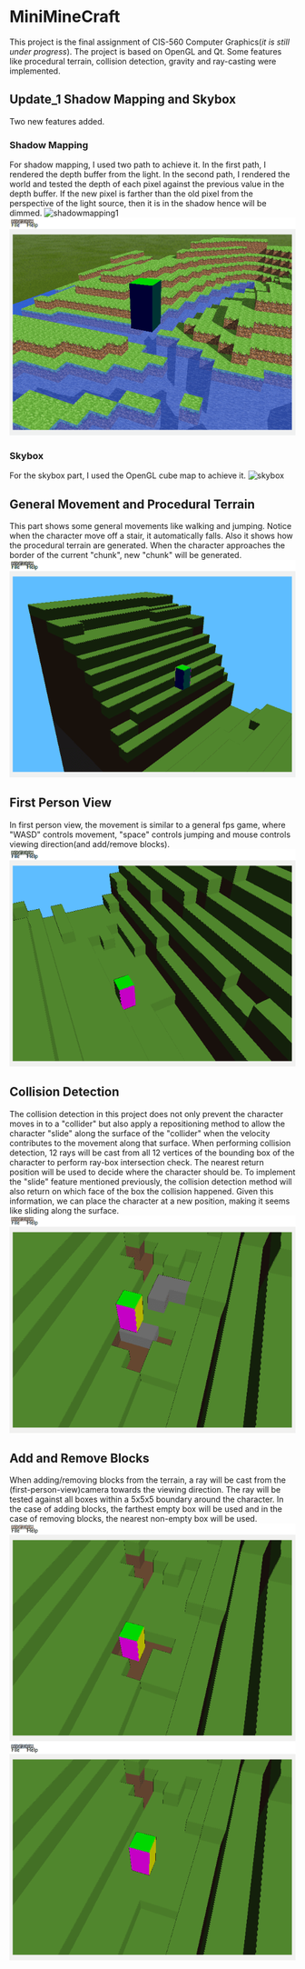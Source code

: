 # MiniMineCraft
This project is the final assignment of CIS-560 Computer Graphics(_it is still under progress_). The project is based on OpenGL and Qt. Some features like procedural terrain, collision detection, gravity and ray-casting were implemented.
## Update_1 Shadow Mapping and Skybox
Two new features added.
### Shadow Mapping
For shadow mapping, I used two path to achieve it. In the first path, I rendered the depth buffer from the light. In the second path, I rendered the world and tested the depth of each pixel against the previous value in the depth buffer. If the new pixel is farther than the old pixel from the perspective of the light source, then it is in the shadow hence will be dimmed.
![shadowmapping1](./img/mini_mc_shadow1.gif)
![shadowmapping2](./img/mini_mc_shadow2.gif)
### Skybox
For the skybox part, I used the OpenGL cube map to achieve it.
![skybox](./img/mini_mc_skybox.gif)
## General Movement and Procedural Terrain
This part shows some general movements like walking and jumping. Notice when the character move off a stair, it automatically falls. Also it shows how the procedural terrain are generated. When the character approaches the border of the current "chunk", new "chunk" will be generated.
![general_movement_and_procedural_terrain](./img/mini_mc_move.gif)
## First Person View
In first person view, the movement is similar to a general fps game, where "WASD" controls movement, "space" controls jumping and mouse controls viewing direction(and add/remove blocks).
![first_person_view](./img/mini_mc_fpview.gif)
## Collision Detection
The collision detection in this project does not only prevent the character moves in to a "collider" but also apply a repositioning method to allow the character "slide" along the surface of the "collider" when the velocity contributes to the movement along that surface. When performing collision detection, 12 rays will be cast from all 12 vertices of the bounding box of the character to perform ray-box intersection check. The nearest return position will be used to decide where the character should be. To implement the "slide" feature mentioned previously, the collision detection method will also return on which face of the box the collision happened. Given this information, we can place the character at a new position, making it seems like sliding along the surface.
![collision_detection](./img/mini_mc_slide.gif)
## Add and Remove Blocks
When adding/removing blocks from the terrain, a ray will be cast from the (first-person-view)camera towards the viewing direction. The ray will be tested against all boxes within a 5x5x5 boundary around the character. In the case of adding blocks, the farthest empty box will be used and in the case of removing blocks, the nearest non-empty box will be used.
![add_blocks](./img/mini_mc_add.gif)
![remove_blocks](./img/mini_mc_remove.gif)
